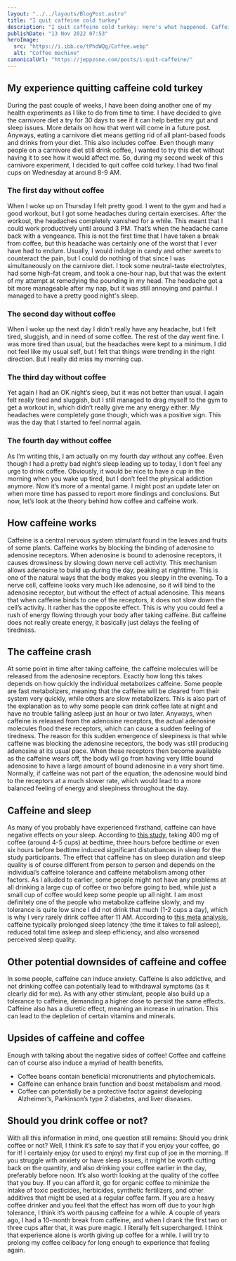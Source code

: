 ```yaml
---
layout: "../../layouts/BlogPost.astro"
title: "I quit caffeine cold turkey"
description: "I quit caffeine cold turkey: Here's what happened. Caffeine explained"
publishDate: "13 Nov 2022 07:53"
heroImage:
  src: "https://i.ibb.co/tPhdWQg/Coffee.webp"
  alt: "Coffee machine"
canonicalUrl: "https://jeppzone.com/posts/i-quit-caffeine/"
---
```


## My experience quitting caffeine cold turkey

During the past couple of weeks, I have been doing another one of my health experiments as I like to do from time to time. I have decided to give the carnivore diet a try for 30 days to see if it can help better my gut and sleep issues. More details on how that went will come in a future post. Anyways, eating a carnivore diet means getting rid of all plant-based foods and drinks from your diet. This also includes coffee. Even though many people on a carnivore diet still drink coffee, I wanted to try this diet without having it to see how it would affect me. So, during my second week of this carnivore experiment, I decided to quit coffee cold turkey. I had two final cups on Wednesday at around 8-9 AM.

### The first day without coffee

When I woke up on Thursday I felt pretty good. I went to the gym and had a good workout, but I got some headaches during certain exercises. After the workout, the headaches completely vanished for a while. This meant that I could work productively until around 3 PM. That’s when the headache came back with a vengeance. This is not the first time that I have taken a break from coffee, but this headache was certainly one of the worst that I ever have had to endure. Usually, I would indulge in candy and other sweets to counteract the pain, but I could do nothing of that since I was simultaneously on the carnivore diet. I took some neutral-taste electrolytes, had some high-fat cream, and took a one-hour nap, but that was the extent of my attempt at remedying the pounding in my head. The headache got a bit more manageable after my nap, but it was still annoying and painful. I managed to have a pretty good night's sleep.

### The second day without coffee

When I woke up the next day I didn’t really have any headache, but I felt tired, sluggish, and in need of some coffee. The rest of the day went fine. I was more tired than usual, but the headaches were kept to a minimum. I did not feel like my usual self, but I felt that things were trending in the right direction. But I really did miss my morning cup.

### The third day without coffee

Yet again I had an OK night’s sleep, but it was not better than usual. I again felt really tired and sluggish, but I still managed to drag myself to the gym to get a workout in, which didn’t really give me any energy either. My headaches were completely gone though, which was a positive sign. This was the day that I started to feel normal again.

### The fourth day without coffee

As I’m writing this, I am actually on my fourth day without any coffee. Even though I had a pretty bad night’s sleep leading up to today, I don’t feel any urge to drink coffee. Obviously, it would be nice to have a cup in the morning when you wake up tired, but I don’t feel the physical addiction anymore. Now it’s more of a mental game. I might post an update later on when more time has passed to report more findings and conclusions. But now, let’s look at the theory behind how coffee and caffeine work.

## How caffeine works

Caffeine is a central nervous system stimulant found in the leaves and fruits of some plants. Caffeine works by blocking the binding of adenosine to adenosine receptors. When adenosine is bound to adenosine receptors, it causes drowsiness by slowing down nerve cell activity. This mechanism allows adenosine to build up during the day, peaking at nighttime. This is one of the natural ways that the body makes you sleepy in the evening. To a nerve cell, caffeine looks very much like adenosine, so it will bind to the adenosine receptor, but without the effect of actual adenosine. This means that when caffeine binds to one of the receptors, it does not slow down the cell’s activity. It rather has the opposite effect. This is why you could feel a rush of energy flowing through your body after taking caffeine. But caffeine does not really create energy, it basically just delays the feeling of tiredness.

## The caffeine crash

At some point in time after taking caffeine, the caffeine molecules will be released from the adenosine receptors. Exactly how long this takes depends on how quickly the individual metabolizes caffeine. Some people are fast metabolizers, meaning that the caffeine will be cleared from their system very quickly, while others are slow metabolizers. This is also part of the explanation as to why some people can drink coffee late at night and have no trouble falling asleep just an hour or two later. Anyways, when caffeine is released from the adenosine receptors, the actual adenosine molecules flood these receptors, which can cause a sudden feeling of tiredness. The reason for this sudden emergence of sleepiness is that while caffeine was blocking the adenosine receptors, the body was still producing adenosine at its usual pace. When these receptors then become available as the caffeine wears off, the body will go from having very little bound adenosine to have a large amount of bound adenosine in a very short time. Normally, if caffeine was not part of the equation, the adenosine would bind to the receptors at a much slower rate, which would lead to a more balanced feeling of energy and sleepiness throughout the day.

## Caffeine and sleep

As many of you probably have experienced firsthand, caffeine can have negative effects on your sleep. According to [this study](https://jcsm.aasm.org/doi/10.5664/jcsm.3170), taking 400 mg of coffee (around 4-5 cups) at bedtime, three hours before bedtime or even six hours before bedtime induced significant disturbances in sleep for the study participants. The effect that caffeine has on sleep duration and sleep quality is of course different from person to person and depends on the individual’s caffeine tolerance and caffeine metabolism among other factors. As I alluded to earlier, some people might not have any problems at all drinking a large cup of coffee or two before going to bed, while just a small cup of coffee would keep some people up all night. I am most definitely one of the people who metabolize caffeine slowly, and my tolerance is quite low since I did not drink that much (1-2 cups a day), which is why I very rarely drink coffee after 11 AM. According to [this meta analysis](https://pubmed.ncbi.nlm.nih.gov/26899133/), caffeine typically prolonged sleep latency (the time it takes to fall asleep), reduced total time asleep and sleep efficiency, and also worsened perceived sleep quality.

## Other potential downsides of caffeine and coffee

In some people, caffeine can induce anxiety. Caffeine is also addictive, and not drinking coffee can potentially lead to withdrawal symptoms (as it clearly did for me). As with any other stimulant, people also build up a tolerance to caffeine, demanding a higher dose to persist the same effects. Caffeine also has a diuretic effect, meaning an increase in urination. This can lead to the depletion of certain vitamins and minerals.

## Upsides of caffeine and coffee

Enough with talking about the negative sides of coffee! Coffee and caffeine can of course also induce a myriad of health benefits.

- Coffee beans contain beneficial micronutrients and phytochemicals.
- Caffeine can enhance brain function and boost metabolism and mood.
- Coffee can potentially be a protective factor against developing Alzheimer’s, Parkinson’s type 2 diabetes, and liver diseases.

## Should you drink coffee or not?

With all this information in mind, one question still remains: Should you drink coffee or not? Well, I think it’s safe to say that if you enjoy your coffee, go for it! I certainly enjoy (or used to enjoy) my first cup of joe in the morning. If you struggle with anxiety or have sleep issues, it might be worth cutting back on the quantity, and also drinking your coffee earlier in the day, preferably before noon. It’s also worth looking at the quality of the coffee that you buy. If you can afford it, go for organic coffee to minimize the intake of toxic pesticides, herbicides, synthetic fertilizers, and other additives that might be used at a regular coffee farm. If you are a heavy coffee drinker and you feel that the effect has worn off due to your high tolerance, I think it’s worth pausing caffeine for a while. A couple of years ago, I had a 10-month break from caffeine, and when I drank the first two or three cups after that, it was pure magic. I literally felt supercharged. I think that experience alone is worth giving up coffee for a while. I will try to prolong my coffee celibacy for long enough to experience that feeling again.
